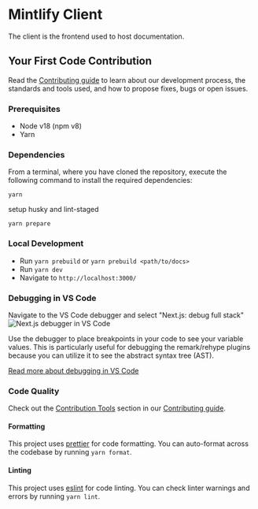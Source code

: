 # Mintlify Client

The client is the frontend used to host documentation.

## Your First Code Contribution

Read the [Contributing guide](https://mintlify.com/docs/contributing) to learn about our development process, the standards and tools used, and how to propose fixes, bugs or open issues.

### Prerequisites

- Node v18 (npm v8)
- Yarn

### Dependencies

From a terminal, where you have cloned the repository, execute the following command to install the required dependencies:

```
yarn
```

setup husky and lint-staged

```
yarn prepare
```

### Local Development

- Run `yarn prebuild` or `yarn prebuild <path/to/docs>`
- Run `yarn dev`
- Navigate to `http://localhost:3000/`

### Debugging in VS Code

Navigate to the VS Code debugger and select "Next.js: debug full stack"
![Next.js debugger in VS Code](../debugging-next.png)

Use the debugger to place breakpoints in your code to see your variable values. This is particularly useful for debugging the remark/rehype plugins because you can utilize it to see the abstract syntax tree (AST).

[Read more about debugging in VS Code](https://code.visualstudio.com/docs/editor/debugging)

### Code Quality

Check out the [Contribution Tools](https://mintlify.com/docs/contributing#contribution-tools) section in our [Contributing guide](https://mintlify.com/docs/contributing).

#### Formatting

This project uses [prettier](https://prettier.io/) for code formatting. You can auto-format across the codebase by running `yarn format`.

#### Linting

This project uses [eslint](https://eslint.org/) for code linting. You can check linter warnings and errors by running `yarn lint`.

